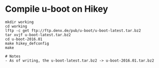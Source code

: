 
# Compile u-boot on Hikey

    mkdir working
    cd working
    lftp -c get ftp://ftp.denx.de/pub/u-boot/u-boot-latest.tar.bz2
    tar xvjf u-boot-latest.tar.bz2
    cd u-boot-2016.01
    make hikey_defconfig
    make
```
# Notes
- As of writing, the u-boot-latest.tar.bz2 -> u-boot-2016.01.tar.bz2
